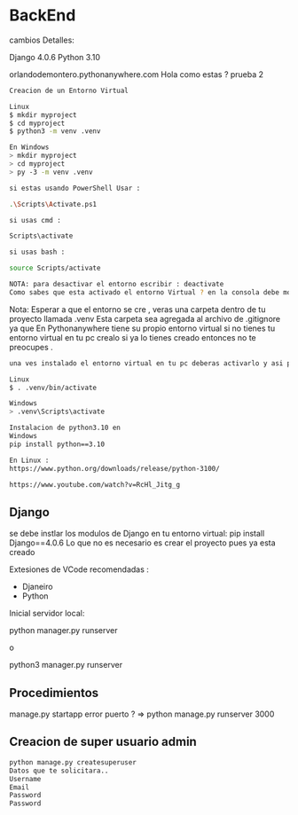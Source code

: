 # BackEnd
cambios
Detalles:

Django 4.0.6
Python 3.10

orlandodemontero.pythonanywhere.com
Hola como estas ? 
prueba 2

```bash
Creacion de un Entorno Virtual

Linux
$ mkdir myproject
$ cd myproject
$ python3 -m venv .venv

En Windows
> mkdir myproject
> cd myproject
> py -3 -m venv .venv

si estas usando PowerShell Usar :

.\Scripts\Activate.ps1

si usas cmd :

Scripts\activate

si usas bash :

source Scripts/activate

NOTA: para desactivar el entorno escribir : deactivate
Como sabes que esta activado el entorno Virtual ? en la consola debe mostrarse .venv
```

Nota: Esperar a que el entorno se cre , veras una carpeta dentro de tu proyecto llamada .venv
Esta carpeta sea agregada al archivo de .gitignore ya que En Pythonanywhere tiene su propio entorno virtual
si no tienes tu entorno virtual en tu pc crealo si ya lo tienes creado entonces no te preocupes .

```bash
una ves instalado el entorno virtual en tu pc deberas activarlo y asi poder trabajar este paso lo debes realizar cada vez trabajaras en el proyecto.

Linux
$ . .venv/bin/activate

Windows
> .venv\Scripts\activate

```

```bash
Instalacion de python3.10 en 
Windows
pip install python==3.10

En Linux :
https://www.python.org/downloads/release/python-3100/

https://www.youtube.com/watch?v=RcHl_Jitg_g

```

## Django

se debe instlar los modulos de Django en tu entorno virtual:
pip install Django==4.0.6
Lo que no es necesario es crear el proyecto pues ya esta creado

Extesiones de VCode recomendadas :

* Djaneiro
* Python

Inicial servidor local:

python manager.py runserver

o

python3 manager.py runserver

## Procedimientos

manage.py startapp
error puerto ? => python manage.py runserver 3000

## Creacion de super usuario admin

```bash
python manage.py createsuperuser
Datos que te solicitara..
Username
Email
Password
Password
```
